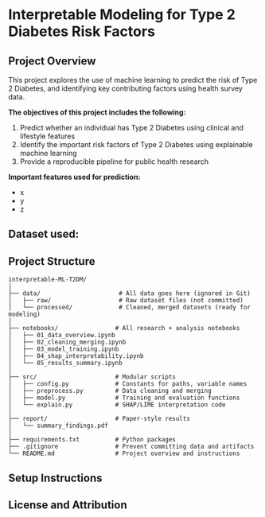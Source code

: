 # Interpretable Modeling for Type 2 Diabetes Risk Factors

## Project Overview
This project explores the use of machine learning to predict the risk of Type 2 Diabetes, and identifying key contributing factors using health survey data.

**The objectives of this project includes the following:**
1. Predict whether an individual has Type 2 Diabetes using clinical and lifestyle features
2. Identify the important risk factors of Type 2 Diabetes using explainable machine learning
3. Provide a reproducible pipeline for public health research

**Important features used for prediction:**
- x
- y
- z

**Dataset used:**
- 

## Project Structure

```
interpretable-ML-T2DM/
│
├── data/                      # All data goes here (ignored in Git)
│   ├── raw/                   # Raw dataset files (not committed)
│   └── processed/             # Cleaned, merged datasets (ready for modeling)
│
├── notebooks/                # All research + analysis notebooks
│   ├── 01_data_overview.ipynb
│   ├── 02_cleaning_merging.ipynb
│   ├── 03_model_training.ipynb
│   ├── 04_shap_interpretability.ipynb
│   └── 05_results_summary.ipynb
│
├── src/                      # Modular scripts
│   ├── config.py             # Constants for paths, variable names
│   ├── preprocess.py         # Data cleaning and merging
│   ├── model.py              # Training and evaluation functions
│   └── explain.py            # SHAP/LIME interpretation code
│
├── report/                   # Paper-style results
│   └── summary_findings.pdf
│
├── requirements.txt          # Python packages
├── .gitignore                # Prevent committing data and artifacts
└── README.md                 # Project overview and instructions
```

## Setup Instructions


## License and Attribution
